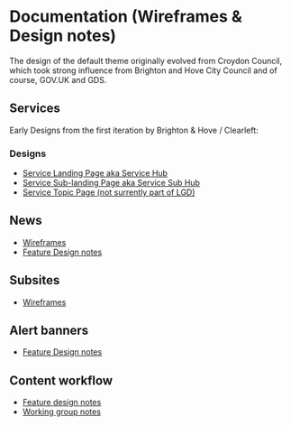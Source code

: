 # Documentation (Wireframes & Design notes)


The design of the default theme originally evolved from Croydon Council, which took strong influence from Brighton and Hove City Council and of course, GOV.UK and GDS.

## Services

Early Designs from the first iteration by Brighton & Hove / Clearleft:

### Designs
* [Service Landing Page aka Service Hub](http://design.brighton-hove.gov.uk/design-examples.php?p=service-hub)
* [Service Sub-landing Page aka Service Sub Hub](http://design.brighton-hove.gov.uk/design-examples.php?p=service-sub-hub)
* [Service Topic Page (not surrently part of LGD)](http://design.brighton-hove.gov.uk/design-examples.php?p=service-topic)


## News

- [Wireframes](https://design.penpot.app/#/view/54c29d80-c3a6-11eb-8557-f55ab9adbb41/54c29d81-c3a6-11eb-8557-f55ab9adbb41?token=0nX9G2IJzlaOpfaIGGatSg&index=0)
- [Feature Design notes](https://miro.com/app/board/o9J_lHm9M2s=/?moveToWidget=3074457359569856449&cot=14)

## Subsites
- [Wireframes](https://www.figma.com/file/WkubIZ0JtHpPIAiO5DoQ9B/LGD-subsite-components?node-id=0%3A1)


## Alert banners
- [Feature Design notes](https://miro.com/app/board/o9J_lHm9M2s=/?moveToWidget=3074457359868327975&cot=14)


## Content workflow
- [Feature design notes](https://miro.com/app/board/o9J_lHm9M2s=/?moveToWidget=3074457360044803901&cot=14)
- [Working group notes](https://drive.google.com/drive/folders/1dxlovQ8ams8kL-ay6EJs3Kb-me3FCyUZ)
